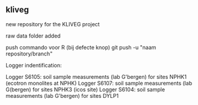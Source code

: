 ## kliveg

new repository for the KLIVEG project

raw data folder added

push commando voor R (bij defecte knop)
git push -u "naam repository/branch"

Logger indentification:

Logger S6105: soil sample measurements (lab G'bergen) for sites NPHK1 (ecotron monolites at NPHK)
Logger S6107: soil sample measurements (lab G(bergen) for sites NPHK3 (icos site)
Logger S6104: soil sample measurements (lab G'bergen) for sites DYLP1
